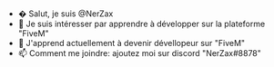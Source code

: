 - �  Salut, je suis @NerZax
- 👀 Je suis intéresser par apprendre à développer sur la plateforme "FiveM"
- 🌱 J'apprend actuellement à devenir dévellopeur sur "FiveM"
- 📫 Comment me joindre: ajoutez moi sur discord "NerZax#8878"

